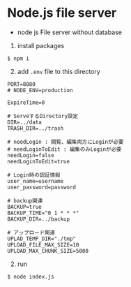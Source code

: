 # Node.js file server
- node js File server without database 


1. install packages
```
$ npm i
```

2. add `.env` file to this directory
```
PORT=8080
# NODE_ENV=production

ExpireTime=0

# ServeするDirectory設定
DIR=../data
TRASH_DIR=../trash

# needLogin : 閲覧、編集両方にLoginが必要
# needLoginToEdit : 編集のみLoginが必要
needLogin=false
needLoginToEdit=true

# Login時の認証情報
user_name=username
user_password=password

# backup関連
BACKUP=true
BACKUP_TIME="0 1 * * *"
BACKUP_DIR=../backup

# アップロード関連
UPLAD_TEMP_DIR="./tmp"
UPLOAD_FILE_MAX_SIZE=10
UPLOAD_MAX_CHUNK_SIZE=5000
```

2. run
```
$ node index.js
```


